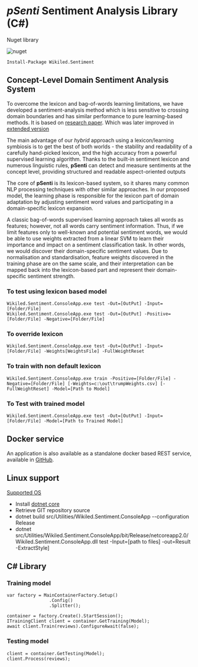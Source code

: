 # *pSenti* Sentiment Analysis Library (C#)

Nuget library

![nuget](https://img.shields.io/nuget/v/Wikiled.Sentiment.Analysis.svg)

```
Install-Package Wikiled.Sentiment
```

## Concept-Level Domain Sentiment Analysis System


To overcome the lexicon and bag-of-words learning limitations, we have developed a sentiment-analysis method which is less sensitive to crossing domain boundaries and has similar performance to pure learning-based methods.
It is based on [research paper](docs/Original.pdf).
Which was later improved in [extended version](docs/extended.pdf)

The main advantage of our *hybrid* approach using a lexicon/learning symbiosis is to get the best of both worlds - the stability and readability of a carefully hand-picked lexicon, and the high accuracy from a powerful supervised learning algorithm.
Thanks to the built-in sentiment lexicon and numerous linguistic rules, **pSenti** can detect and measure sentiments at the concept level, providing structured and readable aspect-oriented outputs

The core of **pSenti** is its lexicon-based system, so it shares many common NLP processing techniques with other similar approaches.
In our proposed model, the learning phase is responsible for the lexicon part of domain adaptation by adjusting sentiment word values and participating in a domain-specific lexicon expansion.

A classic bag-of-words supervised learning approach takes all words as features; however, not all words carry sentiment information.
Thus, if we limit features only to well-known and potential sentiment words, we would be able to use weights extracted from a linear SVM to learn their importance and impact on a sentiment classification task.
In other words, we would discover their domain-specific sentiment values.
Due to normalisation and standardisation, feature weights discovered in the training phase are on the same scale, and their interpretation can be mapped back into the lexicon-based part and represent their domain-specific sentiment strength.

### To test using lexicon based model 
```
Wikiled.Sentiment.ConsoleApp.exe test -Out=[OutPut] -Input=[Folder/File]
Wikiled.Sentiment.ConsoleApp.exe test -Out=[OutPut] -Positive=[Folder/File] -Negative=[Folder/File]
```

### To override lexicon
```
Wikiled.Sentiment.ConsoleApp.exe test -Out=[OutPut] -Input=[Folder/File] -Weights[WeightsFile] -FullWeightReset
```

### To train with non default lexicon
```
Wikiled.Sentiment.ConsoleApp.exe train -Positive=[Folder/File] -Negative=[Folder/File] [-Weights=c:\out\trumpWeights.csv] [-FullWeightReset] -Model=[Path to Model]
```

### To Test with trained model
```
Wikiled.Sentiment.ConsoleApp.exe test -Out=[OutPut] -Input=[Folder/File] -Model=[Path to Trained Model]
```

## Docker service

An application is also available as a standalone docker based REST service, available in [GitHub](AndMu/Wikiled.Sentiment.Service).

## Linux support

[Supported OS](https://github.com/dotnet/core/blob/master/release-notes/2.0/2.0-supported-os.md)

* Install [dotnet core](https://www.microsoft.com/net/download/)
* Retrieve GIT repository source
* dotnet build src/Utilities/Wikiled.Sentiment.ConsoleApp --configuration Release
* dotnet src/Utilities/Wikiled.Sentiment.ConsoleApp/bit/Release/netcoreapp2.0/Wikiled.Sentiment.ConsoleApp.dll test -Input=[path to files] -out=Result -ExtractStyle]

## C# Library 


### Training model

```
var factory = MainContainerFactory.Setup()
                .Config()
                .Splitter();

container = factory.Create().StartSession();
ITrainingClient client = container.GetTraining(Model);
await client.Train(reviews).ConfigureAwait(false);

```

### Testing model

```
client = container.GetTesting(Model);
client.Process(reviews);
```
